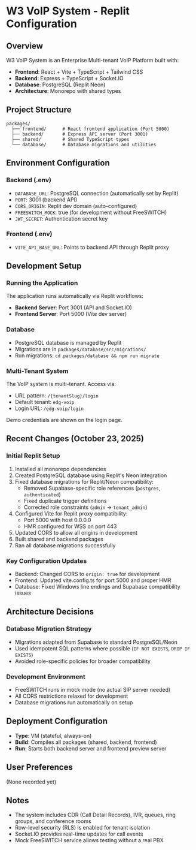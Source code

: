 # W3 VoIP System - Replit Configuration

## Overview
W3 VoIP System is an Enterprise Multi-tenant VoIP Platform built with:
- **Frontend**: React + Vite + TypeScript + Tailwind CSS
- **Backend**: Express + TypeScript + Socket.IO
- **Database**: PostgreSQL (Replit Neon)
- **Architecture**: Monorepo with shared types

## Project Structure
```
packages/
  ├── frontend/      # React frontend application (Port 5000)
  ├── backend/       # Express API server (Port 3001)
  ├── shared/        # Shared TypeScript types
  └── database/      # Database migrations and utilities
```

## Environment Configuration

### Backend (.env)
- `DATABASE_URL`: PostgreSQL connection (automatically set by Replit)
- `PORT`: 3001 (backend API)
- `CORS_ORIGIN`: Replit dev domain (auto-configured)
- `FREESWITCH_MOCK`: true (for development without FreeSWITCH)
- `JWT_SECRET`: Authentication secret key

### Frontend (.env)
- `VITE_API_BASE_URL`: Points to backend API through Replit proxy

## Development Setup

### Running the Application
The application runs automatically via Replit workflows:
- **Backend Server**: Port 3001 (API and Socket.IO)
- **Frontend Server**: Port 5000 (Vite dev server)

### Database
- PostgreSQL database is managed by Replit
- Migrations are in `packages/database/src/migrations/`
- Run migrations: `cd packages/database && npm run migrate`

### Multi-Tenant System
The VoIP system is multi-tenant. Access via:
- URL pattern: `/{tenantSlug}/login`
- Default tenant: `edg-voip`
- Login URL: `/edg-voip/login`

Demo credentials are shown on the login page.

## Recent Changes (October 23, 2025)

### Initial Replit Setup
1. Installed all monorepo dependencies
2. Created PostgreSQL database using Replit's Neon integration
3. Fixed database migrations for Replit/Neon compatibility:
   - Removed Supabase-specific role references (`postgres`, `authenticated`)
   - Fixed duplicate trigger definitions
   - Corrected role constraints (`admin` → `tenant_admin`)
4. Configured Vite for Replit proxy compatibility:
   - Port 5000 with host 0.0.0.0
   - HMR configured for WSS on port 443
5. Updated CORS to allow all origins in development
6. Built shared and backend packages
7. Ran all database migrations successfully

### Key Configuration Updates
- Backend: Changed CORS to `origin: true` for development
- Frontend: Updated vite.config.ts for port 5000 and proper HMR
- Database: Fixed Windows line endings and Supabase compatibility issues

## Architecture Decisions

### Database Migration Strategy
- Migrations adapted from Supabase to standard PostgreSQL/Neon
- Used idempotent SQL patterns where possible (`IF NOT EXISTS`, `DROP IF EXISTS`)
- Avoided role-specific policies for broader compatibility

### Development Environment
- FreeSWITCH runs in mock mode (no actual SIP server needed)
- All CORS restrictions relaxed for development
- Database migrations run automatically on setup

## Deployment Configuration
- **Type**: VM (stateful, always-on)
- **Build**: Compiles all packages (shared, backend, frontend)
- **Run**: Starts both backend server and frontend preview server

## User Preferences
(None recorded yet)

## Notes
- The system includes CDR (Call Detail Records), IVR, queues, ring groups, and conference rooms
- Row-level security (RLS) is enabled for tenant isolation
- Socket.IO provides real-time updates for call events
- Mock FreeSWITCH service allows testing without a real PBX
